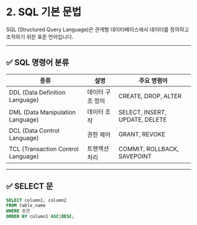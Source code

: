 # 2. SQL 기본 문법

SQL (Structured Query Language)은 관계형 데이터베이스에서 데이터를 정의하고 조작하기 위한 표준 언어입니다.

---

## ✅ SQL 명령어 분류

| 종류 | 설명 | 주요 명령어 |
|------|------|-------------|
| DDL (Data Definition Language) | 데이터 구조 정의 | CREATE, DROP, ALTER |
| DML (Data Manipulation Language) | 데이터 조작 | SELECT, INSERT, UPDATE, DELETE |
| DCL (Data Control Language) | 권한 제어 | GRANT, REVOKE |
| TCL (Transaction Control Language) | 트랜잭션 처리 | COMMIT, ROLLBACK, SAVEPOINT |

---

## ✅ SELECT 문

```sql
SELECT column1, column2
FROM table_name
WHERE 조건
ORDER BY column1 ASC|DESC;

